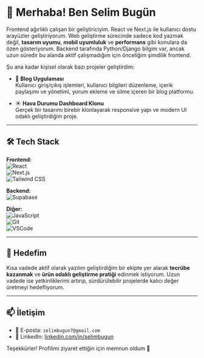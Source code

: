 # 👋 Merhaba! Ben Selim Bugün

Frontend ağırlıklı çalışan bir geliştiriciyim. React ve Next.js ile kullanıcı dostu arayüzler geliştiriyorum. Web geliştirme sürecinde sadece kod yazmak değil, **tasarım uyumu**, **mobil uyumluluk** ve **performans** gibi konulara da özen gösteriyorum.
Backend tarafında Python/Django bilgim var, ancak uzun süredir bu alanda aktif çalışmadığım için önceliğim şimdilik frontend.

Şu ana kadar kişisel olarak bazı projeler geliştirdim:

- 📝 **Blog Uygulaması**  
  Kullanıcı giriş/çıkış işlemleri, kullanıcı bilgileri düzenleme, içerik paylaşımı ve yönetimi, yorum ekleme ve silme içeren bir blog platformu.

- ☀️ **Hava Durumu Dashboard Klonu**  
  Gerçek bir tasarımı birebir klonlayarak responsive yapı ve modern UI odaklı geliştirdiğim proje.

---

## 🛠️ Tech Stack

**Frontend:**  
![React](https://img.shields.io/badge/-React-20232A?style=flat&logo=react)  
![Next.js](https://img.shields.io/badge/-Next.js-000000?style=flat&logo=nextdotjs)  
![Tailwind CSS](https://img.shields.io/badge/-Tailwind-38B2AC?style=flat&logo=tailwindcss)

**Backend:**  
![Supabase](https://img.shields.io/badge/-Supabase-3ECF8E?style=flat&logo=supabase)

**Diğer:**  
![JavaScript](https://img.shields.io/badge/-JavaScript-F7DF1E?style=flat&logo=javascript&logoColor=black)  
![Git](https://img.shields.io/badge/-Git-F05032?style=flat&logo=git)  
![VSCode](https://img.shields.io/badge/-VSCode-007ACC?style=flat&logo=visualstudiocode)

---

## 🎯 Hedefim

Kısa vadede aktif olarak yazılım geliştirdiğim bir ekipte yer alarak **tecrübe kazanmak** ve **ürün odaklı geliştirme pratiği** edinmek istiyorum. Uzun vadede ise yetkinliklerimi artırıp, sürdürülebilir projelerde kalıcı değer üretmeyi hedefliyorum.

---


## 📫 İletişim

- 📧 E-posta: `selimbugun7@gmail.com`
- 💼 LinkedIn: [linkedin.com/in/selimbugun](https://linkedin.com/in/selimbugun)  



Teşekkürler! Profilimi ziyaret ettiğin için memnun oldum 🙌

